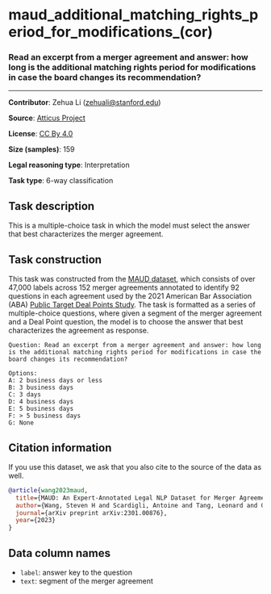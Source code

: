 # maud_additional_matching_rights_period_for_modifications_(cor)

### Read an excerpt from a merger agreement and answer: how long is the additional matching rights period for modifications in case the board changes its recommendation?
---

**Contributor**: Zehua Li (zehuali@stanford.edu)

**Source**: [Atticus Project](https://www.atticusprojectai.org/maud)

**License**: [CC By 4.0](https://creativecommons.org/licenses/by/4.0/)

**Size (samples)**: 159

**Legal reasoning type**: Interpretation

**Task type**: 6-way classification

## Task description

This is a multiple-choice task in which the model must select the answer that best characterizes the merger agreement.

## Task construction

This task was constructed from the [MAUD dataset](https://www.atticusprojectai.org/maud), which consists of over 47,000 labels across 152 merger agreements annotated to identify 92 questions in each agreement used by the 2021 American Bar Association (ABA) [Public Target Deal Points Study](https://www.americanbar.org/groups/business_law/committees/ma/deal_points/). The task is formatted as a series of multiple-choice questions, where given a segment of the merger agreement and a Deal Point question, the model is to choose the answer that best characterizes the agreement as response.

```text
Question: Read an excerpt from a merger agreement and answer: how long is the additional matching rights period for modifications in case the board changes its recommendation?
```

```text
Options:
A: 2 business days or less
B: 3 business days
C: 3 days
D: 4 business days
E: 5 business days
F: > 5 business days
G: None
```

## Citation information
If you use this dataset, we ask that you also cite to the source of the data as well.

```bib
@article{wang2023maud,
  title={MAUD: An Expert-Annotated Legal NLP Dataset for Merger Agreement Understanding},
  author={Wang, Steven H and Scardigli, Antoine and Tang, Leonard and Chen, Wei and Levkin, Dimitry and Chen, Anya and Ball, Spencer and Woodside, Thomas and Zhang, Oliver and Hendrycks, Dan},
  journal={arXiv preprint arXiv:2301.00876},
  year={2023}
}
```

## Data column names

- `label`: answer key to the question
- `text`: segment of the merger agreement
